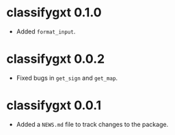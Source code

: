 # classifygxt 0.1.0

* Added `format_input`.

# classifygxt 0.0.2

* Fixed bugs in `get_sign` and `get_map`.

# classifygxt 0.0.1

* Added a `NEWS.md` file to track changes to the package.
